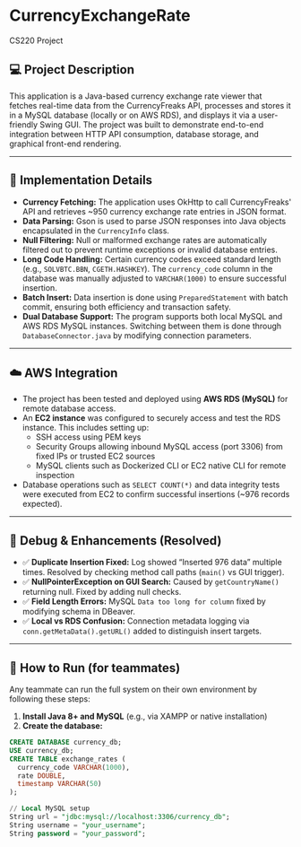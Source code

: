 # CurrencyExchangeRate
CS220 Project

## 💻 Project Description

This application is a Java-based currency exchange rate viewer that fetches real-time data from the CurrencyFreaks API, processes and stores it in a MySQL database (locally or on AWS RDS), and displays it via a user-friendly Swing GUI. The project was built to demonstrate end-to-end integration between HTTP API consumption, database storage, and graphical front-end rendering.

---

## 🧠 Implementation Details

- **Currency Fetching:** The application uses OkHttp to call CurrencyFreaks' API and retrieves ~950 currency exchange rate entries in JSON format.
- **Data Parsing:** Gson is used to parse JSON responses into Java objects encapsulated in the `CurrencyInfo` class.
- **Null Filtering:** Null or malformed exchange rates are automatically filtered out to prevent runtime exceptions or invalid database entries.
- **Long Code Handling:** Certain currency codes exceed standard length (e.g., `SOLVBTC.BBN`, `CGETH.HASHKEY`). The `currency_code` column in the database was manually adjusted to `VARCHAR(1000)` to ensure successful insertion.
- **Batch Insert:** Data insertion is done using `PreparedStatement` with batch commit, ensuring both efficiency and transaction safety.
- **Dual Database Support:** The program supports both local MySQL and AWS RDS MySQL instances. Switching between them is done through `DatabaseConnector.java` by modifying connection parameters.

---

## ☁️ AWS Integration

- The project has been tested and deployed using **AWS RDS (MySQL)** for remote database access.
- An **EC2 instance** was configured to securely access and test the RDS instance. This includes setting up:
  - SSH access using PEM keys
  - Security Groups allowing inbound MySQL access (port 3306) from fixed IPs or trusted EC2 sources
  - MySQL clients such as Dockerized CLI or EC2 native CLI for remote inspection
- Database operations such as `SELECT COUNT(*)` and data integrity tests were executed from EC2 to confirm successful insertions (~976 records expected).

---

## 🧪 Debug & Enhancements (Resolved)

- ✅ **Duplicate Insertion Fixed:** Log showed “Inserted 976 data” multiple times. Resolved by checking method call paths (`main()` vs GUI trigger).
- ✅ **NullPointerException on GUI Search:** Caused by `getCountryName()` returning null. Fixed by adding null checks.
- ✅ **Field Length Errors:** MySQL `Data too long for column` fixed by modifying schema in DBeaver.
- ✅ **Local vs RDS Confusion:** Connection metadata logging via `conn.getMetaData().getURL()` added to distinguish insert targets.

---

## 🔧 How to Run (for teammates)

Any teammate can run the full system on their own environment by following these steps:

1. **Install Java 8+ and MySQL** (e.g., via XAMPP or native installation)
2. **Create the database:**

```sql
CREATE DATABASE currency_db;
USE currency_db;
CREATE TABLE exchange_rates (
  currency_code VARCHAR(1000),
  rate DOUBLE,
  timestamp VARCHAR(50)
);

// Local MySQL setup
String url = "jdbc:mysql://localhost:3306/currency_db";
String username = "your_username";
String password = "your_password";


